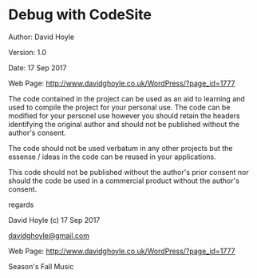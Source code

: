 # Debug with CodeSite

Author: David Hoyle

Version: 1.0

Date: 17 Sep 2017

Web Page: http://www.davidghoyle.co.uk/WordPress/?page_id=1777



The code contained in the project can be used as an aid to learning and used
to compile the project for your personal use. The code can be modified for
your personel use however you should retain the headers identifying the
original author and should not be published without the author's consent.

The code should not be used verbatum in any other projects but the essense / ideas
in the code can be reused in your applications.

This code should not be published without the author's prior consent nor should
the code be used in a commercial product without the author's consent.



regards

David Hoyle (c) 17 Sep 2017

davidghoyle@gmail.com

Web Page: http://www.davidghoyle.co.uk/WordPress/?page_id=1777

Season's Fall Music
